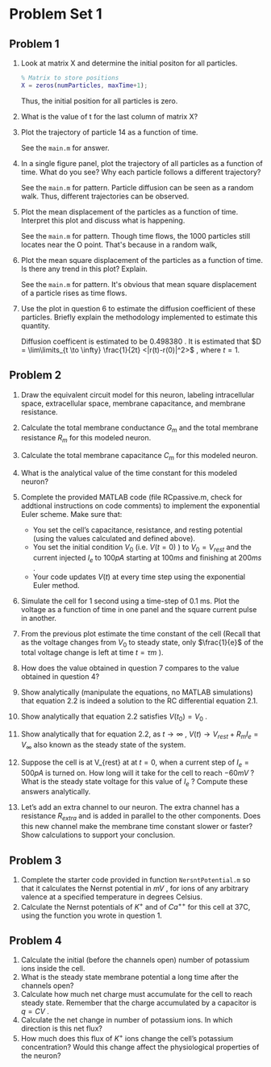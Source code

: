 # Problem Set 1

## Problem 1

1. Look at matrix X and determine the initial positon for all particles.

   ```matlab
   % Matrix to store positions
   X = zeros(numParticles, maxTime+1);
   ```

   Thus, the initial position for all particles is zero. 

2. What is the value of t for the last column of matrix X?

3. Plot the trajectory of particle 14 as a function of time.

   See the `main.m` for answer. 

4. In a single figure panel, plot the trajectory of all particles as a function of time. What do you see? Why each particle follows a different trajectory?

   See the `main.m` for pattern. Particle diffusion can be seen as a random walk. Thus, different trajectories can be observed. 

5. Plot the mean displacement of the particles as a function of time. Interpret this plot and discuss what is happening.

   See the `main.m` for pattern. Though time flows, the 1000 particles still locates near the O point. That's because in a random walk, 

6. Plot the mean square displacement of the particles as a function of time. Is there any trend in this plot? Explain.

   See the `main.m` for pattern. It's obvious that mean square displacement of a particle rises as time flows. 

7. Use the plot in question 6 to estimate the diffusion coefficient of these particles. Briefly explain the methodology implemented to estimate this quantity.

   Diffusion coefficent is estimated to be $0.498380$ . It is estimated that $D = \lim\limits_{t \to \infty} \frac{1}{2t} <|r(t)-r(0)|^2>$ , where $t=1$. 

## Problem 2

1. Draw the equivalent circuit model for this neuron, labeling intracellular space, extracellular space, membrane capacitance, and membrane resistance.
2. Calculate the total membrane conductance $G_{m}$  and the total membrane
   resistance $R_{m}$ for this modeled neuron.
3. Calculate the total membrane capacitance $C_{m}$ for this modeled neuron.

4. What is the analytical value of the time constant for this modeled neuron?

5. Complete the provided MATLAB code (file RCpassive.m, check for addtional instructions on code comments) to implement the exponential Euler scheme. Make sure that:
   - You set the cell’s capacitance, resistance, and resting potential (using the values calculated and defined above).
   - You set the initial condition $V_{0}$ (i.e. $V(t=0)$ ) to $V_{0} = V_{rest}$ and the current injected $I_e$ to $100 pA$ starting at $100ms$ and finishing at $200 ms$ .
   - Your code updates $V(t)$ at every time step using the exponential Euler method.

6. Simulate the cell for 1 second using a time-step of 0.1 ms. Plot the voltage as a function of time in one panel and the square current pulse in another.
7. From the previous plot estimate the time constant of the cell (Recall that as the voltage changes from $V_{0}$ to steady state, only $\frac{1}{e}$ of the total voltage change is left at time $t = \tau m$ ).

8. How does the value obtained in question 7 compares to the value obtained in question 4?
9. Show analytically (manipulate the equations, no MATLAB simulations) that equation 2.2 is indeed a solution to the RC differential equation 2.1.
10. Show analytically that equation 2.2 satisfies $V(t_{0})= V_{0}$  .
11. Show analytically that for equation 2.2, as $t \to \infty$ , $V(t) → V_{rest} + R_m I_e = V_{\infty}$ also known as the steady state of the system.
12. Suppose the cell is at V_{rest} at at $t=0$, when a current step of $I_e = 500 pA$ is turned on. How long will it take for the cell to reach $-60 mV$ ? What is the steady state voltage for this value of $I_e$ ? Compute these answers analytically.

13. Let’s add an extra channel to our neuron. The extra channel has a resistance $R_{extra}$ and is added in parallel to the other components. Does this new channel make the membrane time constant slower or faster? Show calculations to support your conclusion.

## Problem 3

1. Complete the starter code provided in function `NersntPotential.m` so that it calculates the Nernst potential in $mV$ , for ions of any arbitrary valence at a specified temperature in degrees Celsius.
2. Calculate the Nernst potentials of $K^+$ and of $Ca^{++}$ for this cell at 37C, using the function you wrote in question 1.

## Problem 4

1. Calculate the initial (before the channels open) number of potassium ions inside the cell.
2. What is the steady state membrane potential a long time after the channels open?
3. Calculate how much net charge must accumulate for the cell to reach steady state. Remember that the charge accumulated by a capacitor is $q=CV$ .
4. Calculate the net change in number of potassium ions. In which direction is this net flux?
5. How much does this flux of $K^+$ ions change the cell’s potassium concentration? Would this change affect the physiological properties of the neuron?
